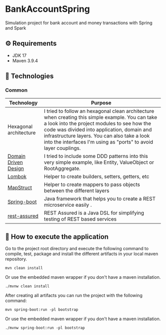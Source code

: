 # BankAccountSpring
Simulation project for bank account and money transactions with Spring and Spark

## ⚙️ Requirements

- JDK 17
- Maven 3.9.4

## 📘 Technologies

### Common

| Technology | Purpose |
| ---------- |----------|
|Hexagonal architecture| I tried to follow an hexagonal clean architecture when creating this simple example. You can take a look into the project modules to see how the code was divided into application, domain and infrastructure layers. You can also take a look into the interfaces I'm using as "ports" to avoid layer couplings. |
| [Domain Driven Design](https://en.wikipedia.org/wiki/Domain-driven_design) | I tried to include some DDD patterns into this very simple example, like Entity, ValueObject or RootAggregate. |
| [Lombok](https://projectlombok.org/) | Helper to create builders, setters, getters, etc|
| [MapStruct](https://mapstruct.org/) | Helper to create mappers to pass objects between the different layers |
| [Spring-boot](https://quarkus.io/) | Java framework that helps you to create a REST microservice easily . |
| [rest-assured](https://rest-assured.io/) | REST Assured is a Java DSL for simplifying testing of REST based services |

## 🚀 How to execute the application

Go to the project root directory and execute the following command to compile, test, package and install the different artifacts in your local maven repository.

```shell
mvn clean install
```

Or use the embedded maven wrapper if you don't have a maven installation.

```shell
./mvnw clean install
```

After creating all artifacts you can run the project with the following command:

```shell
mvn spring-boot:run -pl bootstrap
```

Or use the embedded maven wrapper if you don't have a maven installation.

```shell
./mvnw spring-boot:run -pl bootstrap
```